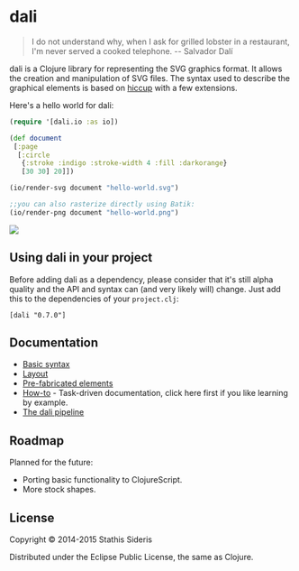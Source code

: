 # dali

> I do not understand why, when I ask for grilled lobster in a restaurant, I'm never served a cooked telephone.
> -- Salvador Dalí

dali is a Clojure library for representing the SVG graphics format. It
allows the creation and manipulation of SVG files. The syntax used to
describe the graphical elements is based on
[hiccup](https://github.com/weavejester/hiccup) with a few extensions.

Here's a hello world for dali:

```clojure
(require '[dali.io :as io])

(def document
 [:page
  [:circle
   {:stroke :indigo :stroke-width 4 :fill :darkorange}
   [30 30] 20]])

(io/render-svg document "hello-world.svg")

;;you can also rasterize directly using Batik:
(io/render-png document "hello-world.png")
```

![](https://rawgit.com/stathissideris/dali/master/examples/output/hello-world.svg)

## Using dali in your project

Before adding dali as a dependency, please consider that it's still
alpha quality and the API and syntax can (and very likely will)
change. Just add this to the dependencies of your `project.clj`:

```
[dali "0.7.0"]
```

## Documentation

* [Basic syntax](doc/syntax.md)
* [Layout](doc/layout.md)
* [Pre-fabricated elements](doc/prefab.md)
* [How-to](doc/howto.md) -
  Task-driven documentation, click here first if you like learning by
  example.
* [The dali pipeline](pipeline.md)

## Roadmap

Planned for the future:

* Porting basic functionality to ClojureScript.
* More stock shapes.

## License

Copyright © 2014-2015 Stathis Sideris

Distributed under the Eclipse Public License, the same as Clojure.
